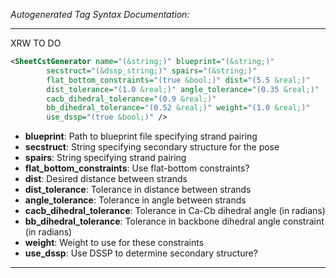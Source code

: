 <!-- THIS IS AN AUTOGENERATED FILE: Don't edit it directly, instead change the schema definition in the code itself. -->

_Autogenerated Tag Syntax Documentation:_

---
XRW TO DO

```xml
<SheetCstGenerator name="(&string;)" blueprint="(&string;)"
        secstruct="(&dssp_string;)" spairs="(&string;)"
        flat_bottom_constraints="(true &bool;)" dist="(5.5 &real;)"
        dist_tolerance="(1.0 &real;)" angle_tolerance="(0.35 &real;)"
        cacb_dihedral_tolerance="(0.9 &real;)"
        bb_dihedral_tolerance="(0.52 &real;)" weight="(1.0 &real;)"
        use_dssp="(true &bool;)" />
```

-   **blueprint**: Path to blueprint file specifying strand pairing
-   **secstruct**: String specifying secondary structure for the pose
-   **spairs**: String specifying strand pairing
-   **flat_bottom_constraints**: Use flat-bottom constraints?
-   **dist**: Desired distance between strands
-   **dist_tolerance**: Tolerance in distance between strands
-   **angle_tolerance**: Tolerance in angle between strands
-   **cacb_dihedral_tolerance**: Tolerance in Ca-Cb dihedral angle (in radians)
-   **bb_dihedral_tolerance**: Tolerance in backbone dihedral angle constraint (in radians)
-   **weight**: Weight to use for these constraints
-   **use_dssp**: Use DSSP to determine secondary structure?

---
